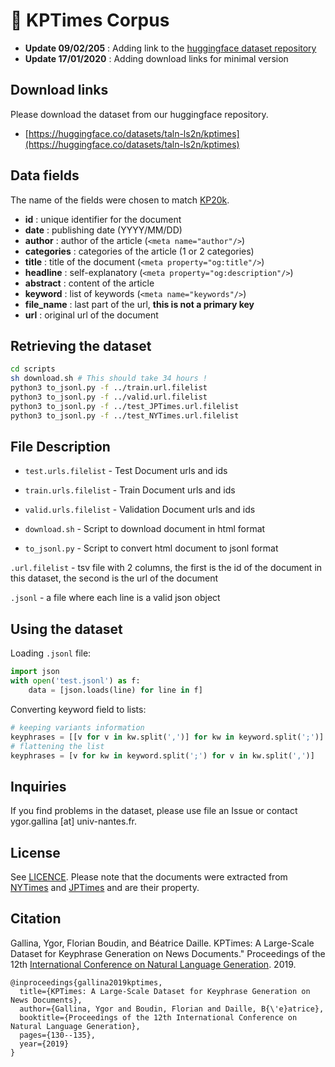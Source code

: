 # 📰 KPTimes Corpus

* **Update 09/02/205** : Adding link to the [huggingface dataset repository](https://huggingface.co/datasets/taln-ls2n/kptimes)
* **Update 17/01/2020** : Adding download links for minimal version

## Download links

Please download the dataset from our huggingface repository.
* [https://huggingface.co/datasets/taln-ls2n/kptimes](https://huggingface.co/datasets/taln-ls2n/kptimes)


## Data fields

The name of the fields were chosen to match [KP20k](https://github.com/memray/seq2seq-keyphrase#data).

* **id** : unique identifier for the document
* **date** : publishing date (YYYY/MM/DD)
* **author** : author of the article (`<meta name="author"/>`)
* **categories** : categories of the article (1 or 2 categories)
* **title** : title of the document (`<meta property="og:title"/>`)
* **headline** : self-explanatory (`<meta property="og:description"/>`)
* **abstract** : content of the article
* **keyword** : list of keywords (`<meta name="keywords"/>`)
* **file_name** : last part of the url, **this is not a primary key**
* **url** : original url of the document


## Retrieving the dataset

```sh
cd scripts
sh download.sh # This should take 34 hours !
python3 to_jsonl.py -f ../train.url.filelist
python3 to_jsonl.py -f ../valid.url.filelist
python3 to_jsonl.py -f ../test_JPTimes.url.filelist
python3 to_jsonl.py -f ../test_NYTimes.url.filelist
```


## File Description

- `test.urls.filelist` - Test Document urls and ids
- `train.urls.filelist` - Train Document urls and ids
- `valid.urls.filelist` - Validation Document urls and ids

- `download.sh` - Script to download document in html format
- `to_jsonl.py` - Script to convert html document to jsonl format

`.url.filelist` - tsv file with 2 columns, the first is the id of the document in this dataset, the second is the url of the document

`.jsonl` - a file where each line is a valid json object


## Using the dataset

Loading `.jsonl` file:

```python
import json
with open('test.jsonl') as f:
    data = [json.loads(line) for line in f]
```

Converting keyword field to lists:
```python
# keeping variants information
keyphrases = [[v for v in kw.split(',')] for kw in keyword.split(';')]
# flattening the list
keyphrases = [v for kw in keyword.split(';') for v in kw.split(',')]
```


## Inquiries

If you find problems in the dataset, please use file an Issue or contact ygor.gallina [at] univ-nantes.fr.

## License

See [LICENCE](https://github.com/ygorg/KPTimes/blob/master/LICENSE). Please note that the documents were extracted from [NYTimes](https://www.nytimes.com/) and [JPTimes](https://www.japantimes.co.jp/) and are their property.

## Citation

Gallina, Ygor, Florian Boudin, and Béatrice Daille.
KPTimes: A Large-Scale Dataset for Keyphrase Generation on News Documents."
Proceedings of the 12th [International Conference on Natural Language Generation](https://www.inlg2019.com/). 2019.

```
@inproceedings{gallina2019kptimes,
  title={KPTimes: A Large-Scale Dataset for Keyphrase Generation on News Documents},
  author={Gallina, Ygor and Boudin, Florian and Daille, B{\'e}atrice},
  booktitle={Proceedings of the 12th International Conference on Natural Language Generation},
  pages={130--135},
  year={2019}
}
```
